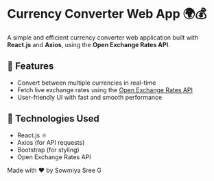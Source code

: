 # Currency Converter Web App 🌍💰

A simple and efficient currency converter web application built with **React.js** and **Axios**, using the **Open Exchange Rates API**.

## 🚀 Features
- Convert between multiple currencies in real-time
- Fetch live exchange rates using the [Open Exchange Rates API](https://open.er-api.com/v6/latest/USD)
- User-friendly UI with fast and smooth performance

## 📌 Technologies Used
- React.js ⚛️
- Axios (for API requests)
- Bootstrap (for styling)
- Open Exchange Rates API

Made with ❤️ by Sowmiya Sree G
